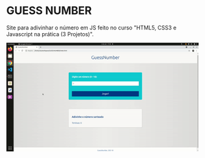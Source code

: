 # GUESS NUMBER
Site para adivinhar o número em JS feito no curso "HTML5, CSS3 e Javascript na prática (3 Projetos)".

<p align="center">
  <img width="700" src="src/assets/to_readme/gif.gif">
</p>
